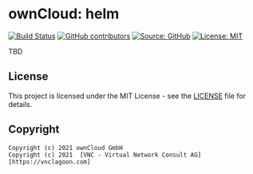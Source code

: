 # ownCloud: helm

[![Build Status](https://img.shields.io/drone/build/owncloud-docker/helm?logo=drone&server=https%3A%2F%2Fdrone.owncloud.com)](https://drone.owncloud.com/owncloud-docker/helm)
[![GitHub contributors](https://img.shields.io/github/contributors/owncloud-docker/helm)](https://github.com/owncloud-docker/helm/graphs/contributors)
[![Source: GitHub](https://img.shields.io/badge/source-github-blue.svg?logo=github&logoColor=white)](https://github.com/owncloud-docker/helm)
[![License: MIT](https://img.shields.io/github/license/owncloud-docker/helm)](https://github.com/owncloud-docker/helm/blob/master/LICENSE)

TBD

## License

This project is licensed under the MIT License - see the [LICENSE](https://github.com/owncloud-docker/helm/blob/master/LICENSE) file for details.

## Copyright

```Text
Copyright (c) 2021 ownCloud GmbH
Copyright (c) 2021  [VNC - Virtual Network Consult AG] [https://vnclagoon.com] 
```
